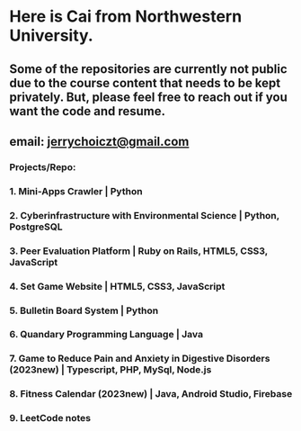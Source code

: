 # Here is Cai from Northwestern University.

## Some of the repositories are currently not public due to the course content that needs to be kept privately. But, please feel free to reach out if you want the code and resume. 
## email: jerrychoiczt@gmail.com

### Projects/Repo:

### 1. Mini-Apps Crawler | Python

### 2. Cyberinfrastructure with Environmental Science | Python, PostgreSQL

### 3. Peer Evaluation Platform | Ruby on Rails, HTML5, CSS3, JavaScript

### 4. Set Game Website | HTML5, CSS3, JavaScript

### 5. Bulletin Board System | Python

### 6. Quandary Programming Language | Java

### 7. Game to Reduce Pain and Anxiety in Digestive Disorders (2023new) | Typescript, PHP, MySql, Node.js

### 8. Fitness Calendar (2023new) | Java, Android Studio, Firebase

### 9. LeetCode notes
